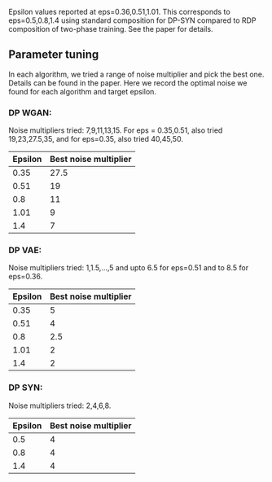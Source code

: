 Epsilon values reported at eps=0.36,0.51,1.01. This corresponds to eps=0.5,0.8,1.4 using standard composition for DP-SYN compared to RDP composition of two-phase training. See the paper for details.


## Parameter tuning

In each algorithm, we tried a range of noise multiplier and pick the best one. Details can be found in the paper. Here we record the optimal noise we found for each algorithm and target epsilon.

### DP WGAN:

Noise multipliers tried: 7,9,11,13,15. For eps = 0.35,0.51, also tried 19,23,27.5,35, and for eps=0.35, also tried 40,45,50.

Epsilon | Best noise multiplier
--- | --- 
0.35 | 27.5
0.51 | 19
0.8 | 11
1.01 | 9
1.4 | 7

### DP VAE:

Noise multipliers tried: 1,1.5,...,5 and upto 6.5 for eps=0.51 and to 8.5 for eps=0.36.

Epsilon | Best noise multiplier
--- | --- 
0.35 | 5
0.51 | 4
0.8 | 2.5
1.01 | 2
1.4 | 2

### DP SYN:

Noise multipliers tried: 2,4,6,8.

Epsilon | Best noise multiplier
--- | --- 
0.5 | 4
0.8 | 4
1.4 | 4
